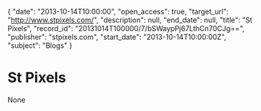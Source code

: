 {
  "date": "2013-10-14T10:00:00", 
  "open_access": true, 
  "target_url": "http://www.stpixels.com/", 
  "description": null, 
  "end_date": null, 
  "title": "St Pixels", 
  "record_id": "20131014T100000/7/bSWaypPj67LthCn70CJg==", 
  "publisher": "stpixels.com", 
  "start_date": "2013-10-14T10:00:00Z", 
  "subject": "Blogs"
}

# St Pixels

None